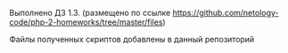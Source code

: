 Выполнено ДЗ 1.3. (размещено по ссылке https://github.com/netology-code/php-2-homeworks/tree/master/files)

Файлы полученных скриптов добавлены в данный репозиторий

